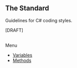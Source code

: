 ## The Standard
Guidelines for C# coding styles.


[DRAFT]

<br />
Menu

- [Variables](Variables.md)
- [Methods](Methods.md)